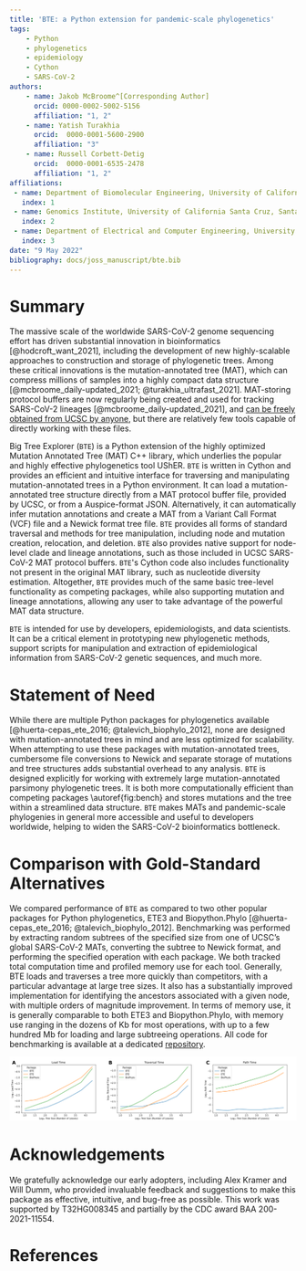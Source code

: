 ```yaml
---
title: 'BTE: a Python extension for pandemic-scale phylogenetics'
tags:
    - Python
    - phylogenetics
    - epidemiology
    - Cython
    - SARS-CoV-2
authors:
    - name: Jakob McBroome^[Corresponding Author]
      orcid: 0000-0002-5002-5156
      affiliation: "1, 2" 
    - name: Yatish Turakhia
      orcid:  0000-0001-5600-2900 
      affiliation: "3" 
    - name: Russell Corbett-Detig        
      orcid:  0000-0001-6535-2478 
      affiliation: "1, 2" 
affiliations:
 - name: Department of Biomolecular Engineering, University of California Santa Cruz. Santa Cruz, CA 95064, USA
   index: 1
 - name: Genomics Institute, University of California Santa Cruz, Santa Cruz, CA 95064, USA
   index: 2
 - name: Department of Electrical and Computer Engineering, University of California, San Diego; San Diego, CA 92093, USA
   index: 3
date: "9 May 2022"
bibliography: docs/joss_manuscript/bte.bib
---
```


# Summary

The massive scale of the worldwide SARS-CoV-2 genome sequencing effort has driven substantial innovation in bioinformatics [@hodcroft_want_2021], including the development of new highly-scalable approaches to construction and storage of phylogenetic trees. Among these critical innovations is the mutation-annotated tree (MAT), which can compress millions of samples into a highly compact data structure [@mcbroome_daily-updated_2021; @turakhia_ultrafast_2021]. MAT-storing protocol buffers are now regularly being created and used for tracking SARS-CoV-2 lineages [@mcbroome_daily-updated_2021], and [can be freely obtained from UCSC by anyone](http://hgdownload.soe.ucsc.edu/goldenPath/wuhCor1/UShER_SARS-CoV-2/), but there are relatively few tools capable of directly working with these files.

Big Tree Explorer (`BTE`) is a Python extension of the highly optimized Mutation Annotated Tree (MAT) C++ library, which underlies the popular and highly effective phylogenetics tool UShER. `BTE` is written in Cython and provides an efficient and intuitive interface for traversing and manipulating mutation-annotated trees in a Python environment. It can load a mutation-annotated tree structure directly from a MAT protocol buffer file, provided by UCSC, or from a Auspice-format JSON. Alternatively, it can automatically infer mutation annotations and create a MAT from a Variant Call Format (VCF) file and a Newick format tree file. `BTE` provides all forms of standard traversal and methods for tree manipulation, including node and mutation creation, relocation, and deletion. `BTE` also provides native support for node-level clade and lineage annotations, such as those included in UCSC SARS-CoV-2 MAT protocol buffers. `BTE`'s Cython code also includes functionality not present in the original MAT library, such as nucleotide diversity estimation. Altogether, `BTE` provides much of the same basic tree-level functionality as competing packages, while also supporting mutation and lineage annotations, allowing any user to take advantage of the powerful MAT data structure.

`BTE` is intended for use by developers, epidemiologists, and data scientists. It can be a critical element in prototyping new phylogenetic methods, support scripts for manipulation and extraction of epidemiological information from SARS-CoV-2 genetic sequences, and much more. 

# Statement of Need

While there are multiple Python packages for phylogenetics available [@huerta-cepas_ete_2016; @talevich_biophylo_2012], none are designed with mutation-annotated trees in mind and are less optimized for scalability. When attempting to use these packages with mutation-annotated trees, cumbersome file conversions to Newick and separate storage of mutations and tree structures adds substantial overhead to any analysis. `BTE` is designed explicitly for working with extremely large mutation-annotated parsimony phylogenetic trees. It is both more computationally efficient than competing packages \autoref{fig:bench} and stores mutations and the tree within a streamlined data structure. `BTE` makes MATs and pandemic-scale phylogenies in general more accessible and useful to developers worldwide, helping to widen the SARS-CoV-2 bioinformatics bottleneck.

# Comparison with Gold-Standard Alternatives

We compared performance of `BTE` as compared to two other popular packages for Python phylogenetics, ETE3 and Biopython.Phylo [@huerta-cepas_ete_2016; @talevich_biophylo_2012]. Benchmarking was performed by extracting random subtrees of the specified size from one of UCSC’s global SARS-CoV-2 MATs, converting the subtree to Newick format, and performing the specified operation with each package. We both tracked total computation time and profiled memory use for each tool. Generally, BTE loads and traverses a tree more quickly than competitors, with a particular advantage at large tree sizes. It also has a substantially improved implementation for identifying the ancestors associated with a given node, with multiple orders of magnitude improvement. In terms of memory use, it is generally comparable to both ETE3 and Biopython.Phylo, with memory use ranging in the dozens of Kb for most operations, with up to a few hundred Mb for loading and large subtreeing operations. All code for benchmarking is available at a dedicated [repository](https://github.com/jmcbroome/bte-benchmark).

![Runtime Comparison. A: Time to load a tree of the indicated size from disk. B: Time to traverse a tree of the indicated size. C: Time to trace the complete ancestry of a single randomly selected leaf. \label{fig:bench}](benchmark_figure.png)

# Acknowledgements

We gratefully acknowledge our early adopters, including Alex Kramer and Will Dumm, who provided invaluable feedback and suggestions to make this package as effective, intuitive, and bug-free as possible. This work was supported by T32HG008345 and partially by the CDC award BAA 200-2021-11554. 

# References

